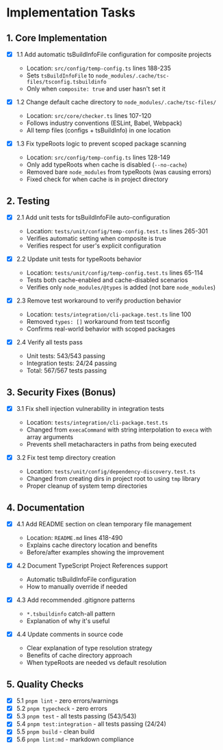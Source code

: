 # Implementation Tasks

## 1. Core Implementation

- [x] 1.1 Add automatic tsBuildInfoFile configuration for composite projects
  - Location: `src/config/temp-config.ts` lines 188-235
  - Sets `tsBuildInfoFile` to `node_modules/.cache/tsc-files/tsconfig.tsbuildinfo`
  - Only when `composite: true` and user hasn't set it

- [x] 1.2 Change default cache directory to `node_modules/.cache/tsc-files/`
  - Location: `src/core/checker.ts` lines 107-120
  - Follows industry conventions (ESLint, Babel, Webpack)
  - All temp files (configs + tsBuildInfo) in one location

- [x] 1.3 Fix typeRoots logic to prevent scoped package scanning
  - Location: `src/config/temp-config.ts` lines 128-149
  - Only add typeRoots when cache is disabled (`--no-cache`)
  - Removed bare `node_modules` from typeRoots (was causing errors)
  - Fixed check for when cache is in project directory

## 2. Testing

- [x] 2.1 Add unit tests for tsBuildInfoFile auto-configuration
  - Location: `tests/unit/config/temp-config.test.ts` lines 265-301
  - Verifies automatic setting when composite is true
  - Verifies respect for user's explicit configuration

- [x] 2.2 Update unit tests for typeRoots behavior
  - Location: `tests/unit/config/temp-config.test.ts` lines 65-114
  - Tests both cache-enabled and cache-disabled scenarios
  - Verifies only `node_modules/@types` is added (not bare `node_modules`)

- [x] 2.3 Remove test workaround to verify production behavior
  - Location: `tests/integration/cli-package.test.ts` line 100
  - Removed `types: []` workaround from test tsconfig
  - Confirms real-world behavior with scoped packages

- [x] 2.4 Verify all tests pass
  - Unit tests: 543/543 passing
  - Integration tests: 24/24 passing
  - Total: 567/567 tests passing

## 3. Security Fixes (Bonus)

- [x] 3.1 Fix shell injection vulnerability in integration tests
  - Location: `tests/integration/cli-package.test.ts`
  - Changed from `execaCommand` with string interpolation to `execa` with array arguments
  - Prevents shell metacharacters in paths from being executed

- [x] 3.2 Fix test temp directory creation
  - Location: `tests/unit/config/dependency-discovery.test.ts`
  - Changed from creating dirs in project root to using `tmp` library
  - Proper cleanup of system temp directories

## 4. Documentation

- [x] 4.1 Add README section on clean temporary file management
  - Location: `README.md` lines 418-490
  - Explains cache directory location and benefits
  - Before/after examples showing the improvement

- [x] 4.2 Document TypeScript Project References support
  - Automatic tsBuildInfoFile configuration
  - How to manually override if needed

- [x] 4.3 Add recommended .gitignore patterns
  - `*.tsbuildinfo` catch-all pattern
  - Explanation of why it's useful

- [x] 4.4 Update comments in source code
  - Clear explanation of type resolution strategy
  - Benefits of cache directory approach
  - When typeRoots are needed vs default resolution

## 5. Quality Checks

- [x] 5.1 `pnpm lint` - zero errors/warnings
- [x] 5.2 `pnpm typecheck` - zero errors
- [x] 5.3 `pnpm test` - all tests passing (543/543)
- [x] 5.4 `pnpm test:integration` - all tests passing (24/24)
- [x] 5.5 `pnpm build` - clean build
- [x] 5.6 `pnpm lint:md` - markdown compliance
